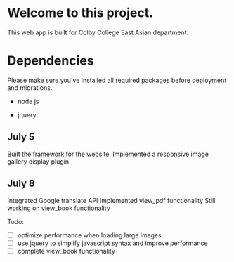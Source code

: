 
# Welcome to this project.

This web app is built for Colby College East Asian department.

  
  

# Dependencies

Please make sure you've installed all required packages before deployment and migrations.

  

- node js

- jquery

  

## July 5

Built the framework for the website. Implemented a responsive image gallery display plugin.

## July 8
Integrated Google translate API
Implemented view_pdf functionality
Still working on view_book functionality

  

Todo:

- [ ] optimize performance when loading large images
- [ ] use jquery to simplify javascript syntax and improve performance
- [ ] complete view_book functionality
